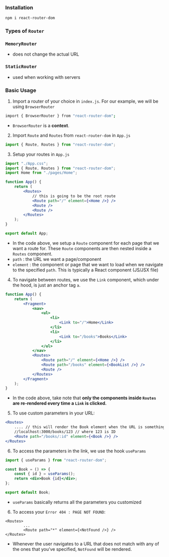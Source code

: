 ### Installation

```bash
npm i react-router-dom
```

### Types of `Router`

### `MemoryRouter`

-   does not change the actual URL

### `StaticRouter`

-   used when working with servers

### Basic Usage

1. Import a router of your choice in `index.js`. For our example, we will be using `BrowserRouter`

```bash
import { BrowserRouter } from "react-router-dom";
```

-   `BrowserRouter` is a **context**.

2. Import `Route` and `Routes` from `react-router-dom` in `App.js`

```jsx
import { Route, Routes } from "react-router-dom";
```

3. Setup your routes in `App.js`

```jsx
import "./App.css";
import { Route, Routes } from "react-router-dom";
import Home from "./pages/Home";

function App() {
    return (
        <Routes>
            // this is going to be the root route
            <Route path="/" element={<Home />} />
            <Route />
            <Route />
        </Routes>
    );
}

export default App;
```

-   In the code above, we setup a `Route` component for each page that we want a route for. These `Route` components are then nested inside a `Routes` component.
-   `path` : the URL we want a page/component
-   `element` : the component or page that we want to load when we navigate to the specified `path`. This is typically a React component (JS/JSX file)

4. To navigate between routes, we use the `Link` component, which under the hood, is just an anchor tag `a`.

```jsx
function App() {
    return (
        <Fragment>
            <nav>
                <ul>
                    <li>
                        <Link to="/">Home</Link>
                    </li>
                    <li>
                        <Link to="/books">Books</Link>
                    </li>
                </ul>
            </nav>
            <Routes>
                <Route path="/" element={<Home />} />
                <Route path="/books" element={<BookList />} />
                <Route />
            </Routes>
        </Fragment>
    );
}
```

-   In the code above, take note that **only the components inside `Routes` are re-rendered every time a `Link` is clicked.**

5. To use custom parameters in your URL:

```jsx
<Routes>
    .... // this will render the Book element when the URL is something like
    //localhost:3000/books/123 // where 123 is ID
    <Route path="/books/:id" element={<Book />} />
</Routes>
```

6. To access the parameters in the link, we use the hook `useParams`

```jsx
import { useParams } from "react-router-dom";

const Book = () => {
    const { id } = useParams();
    return <div>Book {id}</div>;
};

export default Book;
```

-   `useParams` basically returns all the parameters you customized

6. To access your `Error 404 : PAGE NOT FOUND`:

```
<Routes>
		...
		<Route path="*" element={<NotFound />} />
</Routes>
```

-   Whenever the user navigates to a URL that does not match with any of the ones that you’ve specified, `NotFound` will be rendered.
